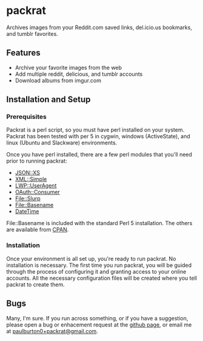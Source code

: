 packrat
=======

Archives images from your Reddit.com saved links, del.icio.us bookmarks, and tumblr favorites.

## Features

* Archive your favorite images from the web
* Add multiple reddit, delicious, and tumblr accounts
* Download albums from imgur.com

## Installation and Setup

### Prerequisites

Packrat is a perl script, so you must have perl installed on your system. Packrat has been tested with per 5 in cygwin, windows (ActiveState), and linux (Ubuntu and Slackware) environments.

Once you have perl installed, there are a few perl modules that you'll need prior to running packrat:

* [JSON::XS](http://search.cpan.org/~mlehmann/JSON-XS-3.01/XS.pm)
* [XML::Simple](http://search.cpan.org/~grantm/XML-Simple-2.20/lib/XML/Simple.pm)
* [LWP::UserAgent](http://search.cpan.org/~gaas/libwww-perl-6.05/lib/LWP/UserAgent.pm)
* [OAuth::Consumer](http://search.cpan.org/~mathias/OAuth-Consumer-0.03/lib/OAuth/Consumer.pm)
* [File::Slurp](http://search.cpan.org/~uri/File-Slurp-9999.19/lib/File/Slurp.pm)
* [File::Basename](http://search.cpan.org/~rjbs/perl-5.18.1/lib/File/Basename.pm)
* [DateTime](http://search.cpan.org/~drolsky/DateTime-1.03/lib/DateTime.pm)

File::Basename is included with the standard Perl 5 installation. The others are available from [CPAN](http://search.cpan.org).


### Installation

Once your environment is all set up, you're ready to run packrat. No installation is necessary. The first time you run packrat, you will be guided through the process of configuring it and granting access to your online accounts. All the necessary configuration files will be created where you tell packrat to create them.


## Bugs

Many, I'm sure. If you run across something, or if you have a suggestion, please open a bug or enhacement request at the [github page](https://github.com/paulburton0/packrat/issues), or email me at <paulburton0+packrat@gmail.com>.


